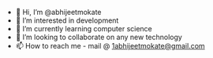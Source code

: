 - 👋 Hi, I’m @abhijeetmokate
- 👀 I’m interested in development
- 🌱 I’m currently learning computer science
- 💞️ I’m looking to collaborate on any new technology
- 📫 How to reach me - mail @ 1abhijeetmokate@gmail.com

<!---
abhijeetmokate/abhijeetmokate is a ✨ special ✨ repository because its `README.md` (this file) appears on your GitHub profile.
You can click the Preview link to take a look at your changes.
--->
